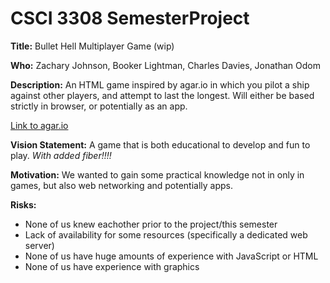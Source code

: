 # CSCI 3308 SemesterProject

**Title:** Bullet Hell Multiplayer Game (wip)

**Who:** Zachary Johnson, Booker Lightman, Charles Davies, Jonathan Odom

**Description:** An HTML game inspired by agar.io in which you pilot a ship against other players, and attempt to last the longest. Will either be based strictly in browser, or potentially as an app.

[Link to agar.io](http://agar.io/)

**Vision Statement:** A game that is both educational to develop and fun to play. *With added fiber!!!!*

**Motivation:** We wanted to gain some practical knowledge not in only in games, but also web networking and potentially apps.

**Risks:** 
* None of us knew eachother prior to the project/this semester
* Lack of availability for some resources (specifically a dedicated web server)
* None of us have huge amounts of experience with JavaScript or HTML
* None of us have experience with graphics

